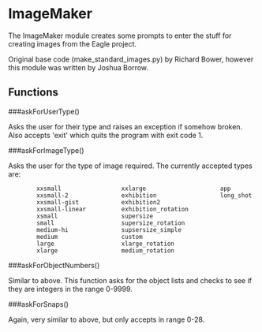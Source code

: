 ImageMaker
==========

The ImageMaker module creates some prompts to enter the stuff for creating images from the Eagle project.

Original base code (make_standard_images.py) by Richard Bower, however
this module was written by Joshua Borrow.

Functions
--------

###askForUserType()

Asks the user for their type and raises an exception if somehow
broken. Also accepts 'exit' which quits the program with exit code 1.

###askForImageType()

Asks the user for the type of image required. The currently accepted
types are:
```
		xxsmall 				xxlarge 			        app
		xxsmall-2 				exhibition  				long_shot
		xxsmall-gist 			exhibition2
		xxsmall-linear 	   	    exhibition_rotation
		xsmall 					supersize
		small					supersize_rotation
		medium-hi 				supsersize_simple
		medium 					custom
		large 					xlarge_rotation
		xlarge 				   	medium_rotation
```

###askForObjectNumbers()

Similar to above. This function asks for the object lists and checks
to see if they are integers in the range 0-9999.

###askForSnaps()

Again, very similar to above, but only accepts in range 0-28.
